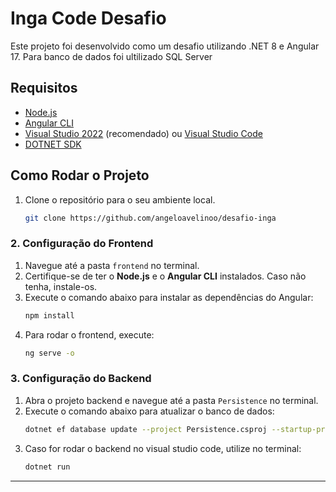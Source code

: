 # Inga Code Desafio

Este projeto foi desenvolvido como um desafio utilizando .NET 8 e Angular 17.
Para banco de dados foi ultilizado SQL Server

## Requisitos

- [Node.js](https://nodejs.org/)
- [Angular CLI](https://angular.io/cli)
- [Visual Studio 2022](https://visualstudio.microsoft.com/) (recomendado) ou [Visual Studio Code](https://code.visualstudio.com/)
- [DOTNET SDK](https://dotnet.microsoft.com/en-us/download)
  

## Como Rodar o Projeto


1. Clone o repositório para o seu ambiente local.
   ```bash
   git clone https://github.com/angeloavelinoo/desafio-inga
   ```
### 2. Configuração do Frontend

1. Navegue até a pasta `frontend` no terminal.
2. Certifique-se de ter o **Node.js** e o **Angular CLI** instalados. Caso não tenha, instale-os.
3. Execute o comando abaixo para instalar as dependências do Angular:
    ```bash
    npm install
    ```
4. Para rodar o frontend, execute:
    ```bash
    ng serve -o
    ```

### 3. Configuração do Backend
   
1. Abra o projeto backend e navegue até a pasta `Persistence` no terminal.
2. Execute o comando abaixo para atualizar o banco de dados:
    ```bash
    dotnet ef database update --project Persistence.csproj --startup-project ../DesafioIngaCodeApi/DesafioIngaCodeApi.csproj
    ```
3. Caso for rodar o backend no visual studio code, utilize no terminal:
    ```bash
    dotnet run
    ```

---
